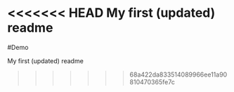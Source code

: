 <<<<<<< HEAD
My first (updated) readme
=======
#Demo

My first (updated) readme

>>>>>>> 68a422da833514089966ee11a90810470365fe7c
